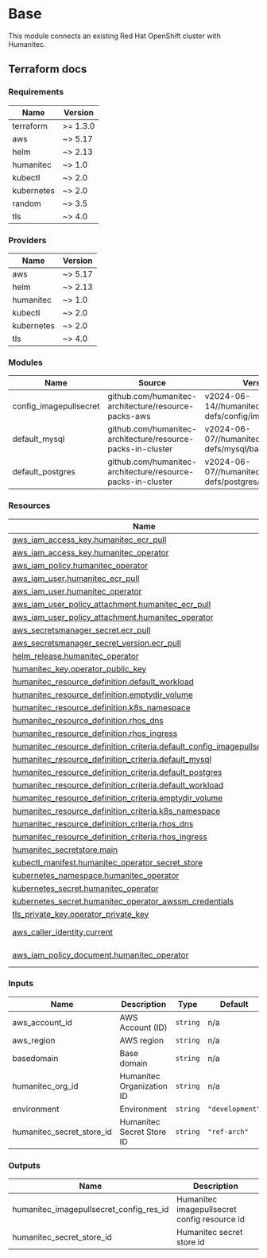 # Base

This module connects an existing Red Hat OpenShift cluster with Humanitec.

## Terraform docs

<!-- BEGIN_TF_DOCS -->
### Requirements

| Name | Version |
|------|---------|
| terraform | >= 1.3.0 |
| aws | ~> 5.17 |
| helm | ~> 2.13 |
| humanitec | ~> 1.0 |
| kubectl | ~> 2.0 |
| kubernetes | ~> 2.0 |
| random | ~> 3.5 |
| tls | ~> 4.0 |

### Providers

| Name | Version |
|------|---------|
| aws | ~> 5.17 |
| helm | ~> 2.13 |
| humanitec | ~> 1.0 |
| kubectl | ~> 2.0 |
| kubernetes | ~> 2.0 |
| tls | ~> 4.0 |

### Modules

| Name | Source | Version |
|------|--------|---------|
| config\_imagepullsecret | github.com/humanitec-architecture/resource-packs-aws | v2024-06-14//humanitec-resource-defs/config/imagepullsecret |
| default\_mysql | github.com/humanitec-architecture/resource-packs-in-cluster | v2024-06-07//humanitec-resource-defs/mysql/basic |
| default\_postgres | github.com/humanitec-architecture/resource-packs-in-cluster | v2024-06-07//humanitec-resource-defs/postgres/basic |

### Resources

| Name | Type |
|------|------|
| [aws_iam_access_key.humanitec_ecr_pull](https://registry.terraform.io/providers/hashicorp/aws/latest/docs/resources/iam_access_key) | resource |
| [aws_iam_access_key.humanitec_operator](https://registry.terraform.io/providers/hashicorp/aws/latest/docs/resources/iam_access_key) | resource |
| [aws_iam_policy.humanitec_operator](https://registry.terraform.io/providers/hashicorp/aws/latest/docs/resources/iam_policy) | resource |
| [aws_iam_user.humanitec_ecr_pull](https://registry.terraform.io/providers/hashicorp/aws/latest/docs/resources/iam_user) | resource |
| [aws_iam_user.humanitec_operator](https://registry.terraform.io/providers/hashicorp/aws/latest/docs/resources/iam_user) | resource |
| [aws_iam_user_policy_attachment.humanitec_ecr_pull](https://registry.terraform.io/providers/hashicorp/aws/latest/docs/resources/iam_user_policy_attachment) | resource |
| [aws_iam_user_policy_attachment.humanitec_operator](https://registry.terraform.io/providers/hashicorp/aws/latest/docs/resources/iam_user_policy_attachment) | resource |
| [aws_secretsmanager_secret.ecr_pull](https://registry.terraform.io/providers/hashicorp/aws/latest/docs/resources/secretsmanager_secret) | resource |
| [aws_secretsmanager_secret_version.ecr_pull](https://registry.terraform.io/providers/hashicorp/aws/latest/docs/resources/secretsmanager_secret_version) | resource |
| [helm_release.humanitec_operator](https://registry.terraform.io/providers/hashicorp/helm/latest/docs/resources/release) | resource |
| [humanitec_key.operator_public_key](https://registry.terraform.io/providers/humanitec/humanitec/latest/docs/resources/key) | resource |
| [humanitec_resource_definition.default_workload](https://registry.terraform.io/providers/humanitec/humanitec/latest/docs/resources/resource_definition) | resource |
| [humanitec_resource_definition.emptydir_volume](https://registry.terraform.io/providers/humanitec/humanitec/latest/docs/resources/resource_definition) | resource |
| [humanitec_resource_definition.k8s_namespace](https://registry.terraform.io/providers/humanitec/humanitec/latest/docs/resources/resource_definition) | resource |
| [humanitec_resource_definition.rhos_dns](https://registry.terraform.io/providers/humanitec/humanitec/latest/docs/resources/resource_definition) | resource |
| [humanitec_resource_definition.rhos_ingress](https://registry.terraform.io/providers/humanitec/humanitec/latest/docs/resources/resource_definition) | resource |
| [humanitec_resource_definition_criteria.default_config_imagepullsecret](https://registry.terraform.io/providers/humanitec/humanitec/latest/docs/resources/resource_definition_criteria) | resource |
| [humanitec_resource_definition_criteria.default_mysql](https://registry.terraform.io/providers/humanitec/humanitec/latest/docs/resources/resource_definition_criteria) | resource |
| [humanitec_resource_definition_criteria.default_postgres](https://registry.terraform.io/providers/humanitec/humanitec/latest/docs/resources/resource_definition_criteria) | resource |
| [humanitec_resource_definition_criteria.default_workload](https://registry.terraform.io/providers/humanitec/humanitec/latest/docs/resources/resource_definition_criteria) | resource |
| [humanitec_resource_definition_criteria.emptydir_volume](https://registry.terraform.io/providers/humanitec/humanitec/latest/docs/resources/resource_definition_criteria) | resource |
| [humanitec_resource_definition_criteria.k8s_namespace](https://registry.terraform.io/providers/humanitec/humanitec/latest/docs/resources/resource_definition_criteria) | resource |
| [humanitec_resource_definition_criteria.rhos_dns](https://registry.terraform.io/providers/humanitec/humanitec/latest/docs/resources/resource_definition_criteria) | resource |
| [humanitec_resource_definition_criteria.rhos_ingress](https://registry.terraform.io/providers/humanitec/humanitec/latest/docs/resources/resource_definition_criteria) | resource |
| [humanitec_secretstore.main](https://registry.terraform.io/providers/humanitec/humanitec/latest/docs/resources/secretstore) | resource |
| [kubectl_manifest.humanitec_operator_secret_store](https://registry.terraform.io/providers/alekc/kubectl/latest/docs/resources/manifest) | resource |
| [kubernetes_namespace.humanitec_operator](https://registry.terraform.io/providers/hashicorp/kubernetes/latest/docs/resources/namespace) | resource |
| [kubernetes_secret.humanitec_operator](https://registry.terraform.io/providers/hashicorp/kubernetes/latest/docs/resources/secret) | resource |
| [kubernetes_secret.humanitec_operator_awssm_credentials](https://registry.terraform.io/providers/hashicorp/kubernetes/latest/docs/resources/secret) | resource |
| [tls_private_key.operator_private_key](https://registry.terraform.io/providers/hashicorp/tls/latest/docs/resources/private_key) | resource |
| [aws_caller_identity.current](https://registry.terraform.io/providers/hashicorp/aws/latest/docs/data-sources/caller_identity) | data source |
| [aws_iam_policy_document.humanitec_operator](https://registry.terraform.io/providers/hashicorp/aws/latest/docs/data-sources/iam_policy_document) | data source |

### Inputs

| Name | Description | Type | Default | Required |
|------|-------------|------|---------|:--------:|
| aws\_account\_id | AWS Account (ID) | `string` | n/a | yes |
| aws\_region | AWS region | `string` | n/a | yes |
| basedomain | Base domain | `string` | n/a | yes |
| humanitec\_org\_id | Humanitec Organization ID | `string` | n/a | yes |
| environment | Environment | `string` | `"development"` | no |
| humanitec\_secret\_store\_id | Humanitec Secret Store ID | `string` | `"ref-arch"` | no |

### Outputs

| Name | Description |
|------|-------------|
| humanitec\_imagepullsecret\_config\_res\_id | Humanitec imagepullsecret config resource id |
| humanitec\_secret\_store\_id | Humanitec secret store id |
<!-- END_TF_DOCS -->
